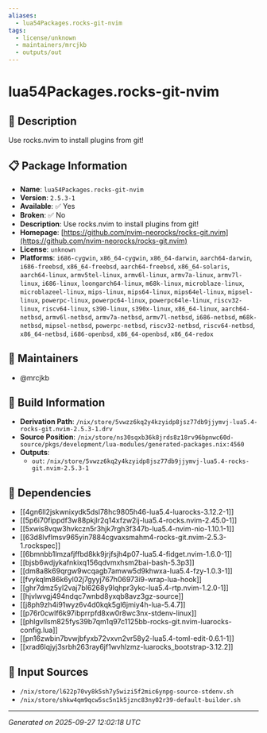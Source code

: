 ```yaml
---
aliases:
  - lua54Packages.rocks-git-nvim
tags:
  - license/unknown
  - maintainers/mrcjkb
  - outputs/out
---
```


# lua54Packages.rocks-git-nvim

## 📝 Description

Use rocks.nvim to install plugins from git!

## 📋 Package Information

- **Name**: `lua54Packages.rocks-git-nvim`
- **Version**: `2.5.3-1`
- **Available**: ✅ Yes
- **Broken**: ✅ No
- **Description**: Use rocks.nvim to install plugins from git!
- **Homepage**: [https://github.com/nvim-neorocks/rocks-git.nvim](https://github.com/nvim-neorocks/rocks-git.nvim)
- **License**: `unknown`
- **Platforms**: `i686-cygwin`, `x86_64-cygwin`, `x86_64-darwin`, `aarch64-darwin`, `i686-freebsd`, `x86_64-freebsd`, `aarch64-freebsd`, `x86_64-solaris`, `aarch64-linux`, `armv5tel-linux`, `armv6l-linux`, `armv7a-linux`, `armv7l-linux`, `i686-linux`, `loongarch64-linux`, `m68k-linux`, `microblaze-linux`, `microblazeel-linux`, `mips-linux`, `mips64-linux`, `mips64el-linux`, `mipsel-linux`, `powerpc-linux`, `powerpc64-linux`, `powerpc64le-linux`, `riscv32-linux`, `riscv64-linux`, `s390-linux`, `s390x-linux`, `x86_64-linux`, `aarch64-netbsd`, `armv6l-netbsd`, `armv7a-netbsd`, `armv7l-netbsd`, `i686-netbsd`, `m68k-netbsd`, `mipsel-netbsd`, `powerpc-netbsd`, `riscv32-netbsd`, `riscv64-netbsd`, `x86_64-netbsd`, `i686-openbsd`, `x86_64-openbsd`, `x86_64-redox`
## 👥 Maintainers

- @mrcjkb


## 🔧 Build Information

- **Derivation Path**: `/nix/store/5vwzz6kq2y4kzyidp8jsz77db9jjymvj-lua5.4-rocks-git.nvim-2.5.3-1.drv`
- **Source Position**: `/nix/store/ns30sqxb36k8jrds8z18rv96bpnwc60d-source/pkgs/development/lua-modules/generated-packages.nix:4560`
- **Outputs**:
  - `out`:  `/nix/store/5vwzz6kq2y4kzyidp8jsz77db9jjymvj-lua5.4-rocks-git.nvim-2.5.3-1`

## 🔗 Dependencies

- [[4gn6ll2jskwnixydk5dsl78hc9805h46-lua5.4-luarocks-3.12.2-1]]
- [[5p6i70fippdf3w88pkjlr2q14xfzw2ij-lua5.4-rocks.nvim-2.45.0-1]]
- [[5xwis8vqw3hvkczn5r3hjk7rgh3f347b-lua5.4-nvim-nio-1.10.1-1]]
- [[63d8lvflmsv965yin7884cgvaxsmahm4-rocks-git.nvim-2.5.3-1.rockspec]]
- [[6bmnbb1lmzafjffbd8kk9jrjfsjh4p07-lua5.4-fidget.nvim-1.6.0-1]]
- [[bjsb6wdjykafnkixq156qdvmxhsm2bai-bash-5.3p3]]
- [[dm8a8k69qrgw9wcqagb7amww5d9khwxa-lua5.4-fzy-1.0.3-1]]
- [[fvykqlm86k6yl02j7gyyj767h06973i9-wrap-lua-hook]]
- [[ghr7dmz5yl2vaj7bl6268y9lqhpr3ykc-lua5.4-rtp.nvim-1.2.0-1]]
- [[hjvlwvgj494ndqc7wnbd8yxqb8avz3gz-source]]
- [[j8ph9zh4i91wyz6v4d0kqk5gl6jmiy4h-lua-5.4.7]]
- [[p76r0cwlf6k97ibprrpfd8xw0r8wc3nx-stdenv-linux]]
- [[phlgvllsm825fys39b7qm1q97c1125bb-rocks-git.nvim-luarocks-config.lua]]
- [[pn16zwbin7bvwjbfyxb72vxvn2vr58y2-lua5.4-toml-edit-0.6.1-1]]
- [[xrad6lqjyj3srbh263ray6jf1wvhlzmz-luarocks_bootstrap-3.12.2]]

## 📁 Input Sources

- `/nix/store/l622p70vy8k5sh7y5wizi5f2mic6ynpg-source-stdenv.sh`
- `/nix/store/shkw4qm9qcw5sc5n1k5jznc83ny02r39-default-builder.sh`

---
*Generated on 2025-09-27 12:02:18 UTC*
